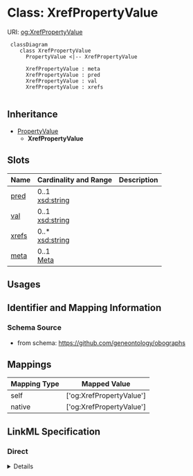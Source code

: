 # Class: XrefPropertyValue




URI: [og:XrefPropertyValue](https://github.com/geneontology/obographs/XrefPropertyValue)




```{mermaid}
 classDiagram
    class XrefPropertyValue
      PropertyValue <|-- XrefPropertyValue
      
      XrefPropertyValue : meta
      XrefPropertyValue : pred
      XrefPropertyValue : val
      XrefPropertyValue : xrefs
      
```





## Inheritance
* [PropertyValue](PropertyValue.md)
    * **XrefPropertyValue**



## Slots

| Name | Cardinality and Range  | Description  |
| ---  | ---  | --- |
| [pred](pred.md) | 0..1 <br/> [xsd:string](http://www.w3.org/2001/XMLSchema#string)  |   |
| [val](val.md) | 0..1 <br/> [xsd:string](http://www.w3.org/2001/XMLSchema#string)  |   |
| [xrefs](xrefs.md) | 0..* <br/> [xsd:string](http://www.w3.org/2001/XMLSchema#string)  |   |
| [meta](meta.md) | 0..1 <br/> [Meta](Meta.md)  |   |


## Usages



## Identifier and Mapping Information







### Schema Source


* from schema: https://github.com/geneontology/obographs







## Mappings

| Mapping Type | Mapped Value |
| ---  | ---  |
| self | ['og:XrefPropertyValue'] |
| native | ['og:XrefPropertyValue'] |


## LinkML Specification

<!-- TODO: investigate https://stackoverflow.com/questions/37606292/how-to-create-tabbed-code-blocks-in-mkdocs-or-sphinx -->

### Direct

<details>
```yaml
name: XrefPropertyValue
from_schema: https://github.com/geneontology/obographs
rank: 1000
is_a: PropertyValue

```
</details>

### Induced

<details>
```yaml
name: XrefPropertyValue
from_schema: https://github.com/geneontology/obographs
rank: 1000
is_a: PropertyValue
attributes:
  pred:
    name: pred
    from_schema: https://github.com/geneontology/obographs
    rank: 1000
    alias: pred
    owner: XrefPropertyValue
    domain_of:
    - Edge
    - PropertyValue
    range: string
  val:
    name: val
    from_schema: https://github.com/geneontology/obographs
    rank: 1000
    alias: val
    owner: XrefPropertyValue
    domain_of:
    - PropertyValue
    range: string
  xrefs:
    name: xrefs
    from_schema: https://github.com/geneontology/obographs
    rank: 1000
    multivalued: true
    alias: xrefs
    owner: XrefPropertyValue
    domain_of:
    - Meta
    - PropertyValue
    range: string
  meta:
    name: meta
    from_schema: https://github.com/geneontology/obographs
    rank: 1000
    alias: meta
    owner: XrefPropertyValue
    domain_of:
    - GraphDocument
    - Graph
    - Node
    - PropertyValue
    - Axiom
    range: Meta

```
</details>